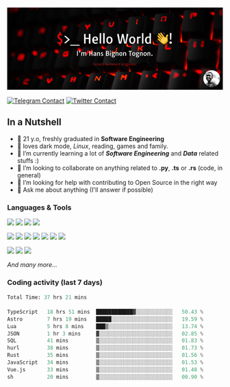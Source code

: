 ![Cover](assets/gh-readme-cover.png)

[![Telegram Contact](https://img.shields.io/badge/Telegram-%230088CC.svg?style=for-the-badge&logo=telegram&logoColor=white)](https://t.me/hanstobi) [![Twitter Contact](https://img.shields.io/badge/Twitter-%2308A0E9.svg?style=for-the-badge&logo=twitter&logoColor=white)](https://twitter.com/_tobihans)

## In a Nutshell
- 👤 21 y.o, freshly graduated in **Software Engineering**
- 🖤 loves dark mode, *Linux*, reading, games and family.
- 🌱 I’m currently learning a lot of ***Software Engineering*** and ***Data*** related stuffs :)
- 👯 I’m looking to collaborate on anything related to **.py**, **.ts** or **.rs** (code, in general)
- 🤔 I’m looking for help with contributing to Open Source in the right way
- 💬 Ask me about anything (I'll answer if possible)

### Languages & Tools
![](https://img.shields.io/badge/Linux-%23eab30f.svg?style=for-the-badge&logo=linux&logoColor=black) ![](https://img.shields.io/badge/Git-%23e54a2f.svg?style=for-the-badge&logo=git&logoColor=white) ![](https://img.shields.io/badge/Github-%231a1d21.svg?style=for-the-badge&logo=github&logoColor=white) ![](https://img.shields.io/badge/Docker-%230394f0.svg?style=for-the-badge&logo=docker&logoColor=white)

![](https://img.shields.io/badge/C-%231a1d21.svg?style=for-the-badge&logo=C&logoColor=white) ![](https://img.shields.io/badge/TypeScript-%230074c2.svg?style=for-the-badge&logo=typescript&logoColor=white) ![](https://img.shields.io/badge/Python-%23f0c540.svg?style=for-the-badge&logo=python) ![](https://img.shields.io/badge/Rust-%23ea4800.svg?style=for-the-badge&logo=rust) ![](https://img.shields.io/badge/Php-%237175aa.svg?style=for-the-badge&logo=php&logoColor=white) ![](https://img.shields.io/badge/HTML-%23d84924.svg?style=for-the-badge&logo=html5&logoColor=white) ![](https://img.shields.io/badge/Scss-%23c45f92.svg?style=for-the-badge&logo=sass&logoColor=white)

![](https://img.shields.io/badge/Vue-%23314559.svg?style=for-the-badge&logo=vue.js) ![](https://img.shields.io/badge/Laravel-%23e54a2f.svg?style=for-the-badge&logo=laravel&logoColor=white) ![](https://img.shields.io/badge/Adonis-%235a45ff.svg?style=for-the-badge&logo=adonisjs)

*And many more...*

### Coding activity (last 7 days)
<!--START_SECTION:waka-->

```python
Total Time: 37 hrs 21 mins

TypeScript   18 hrs 51 mins  ████████████▓░░░░░░░░░░░░   50.43 %
Astro        7 hrs 19 mins   █████░░░░░░░░░░░░░░░░░░░░   19.59 %
Lua          5 hrs 8 mins    ███▒░░░░░░░░░░░░░░░░░░░░░   13.74 %
JSON         1 hr 3 mins     ▓░░░░░░░░░░░░░░░░░░░░░░░░   02.85 %
SQL          41 mins         ▒░░░░░░░░░░░░░░░░░░░░░░░░   01.83 %
hurl         38 mins         ▒░░░░░░░░░░░░░░░░░░░░░░░░   01.73 %
Rust         35 mins         ▒░░░░░░░░░░░░░░░░░░░░░░░░   01.56 %
JavaScript   34 mins         ▒░░░░░░░░░░░░░░░░░░░░░░░░   01.53 %
Vue.js       33 mins         ▒░░░░░░░░░░░░░░░░░░░░░░░░   01.48 %
sh           20 mins         ▒░░░░░░░░░░░░░░░░░░░░░░░░   00.90 %
```

<!--END_SECTION:waka-->

